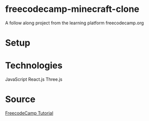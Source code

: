 # freecodecamp-minecraft-clone
A follow along project from the learning platform freecodecamp.org

# Setup

# Technologies
JavaScript
React.js
Three.js

# Source
[FreecodeCamp Tutorial](https://www.youtube.com/watch?v=qpOZup_3P_A)
